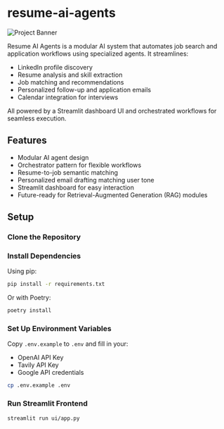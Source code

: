 # resume-ai-agents
![Project Banner](docs/images/banner.png) <!-- temporary -->

Resume AI Agents is a modular AI system that automates job search and application workflows using specialized agents. It streamlines:

- LinkedIn profile discovery
- Resume analysis and skill extraction
- Job matching and recommendations
- Personalized follow-up and application emails
- Calendar integration for interviews

All powered by a Streamlit dashboard UI and orchestrated workflows for seamless execution.

## Features

- <!-- showcase added here --> Modular AI agent design
- <!-- showcase added here --> Orchestrator pattern for flexible workflows
- <!-- showcase added here --> Resume-to-job semantic matching
- <!-- showcase added here --> Personalized email drafting matching user tone
- <!-- showcase added here --> Streamlit dashboard for easy interaction
- <!-- showcase added here --> Future-ready for Retrieval-Augmented Generation (RAG) modules

## Setup

### Clone the Repository
### Install Dependencies

Using pip:
```bash
pip install -r requirements.txt
```

Or with Poetry:
```bash
poetry install
```

### Set Up Environment Variables
Copy `.env.example` to `.env` and fill in your:
- OpenAI API Key
- Tavily API Key
- Google API credentials

```bash
cp .env.example .env
```

### Run Streamlit Frontend
```bash
streamlit run ui/app.py
```